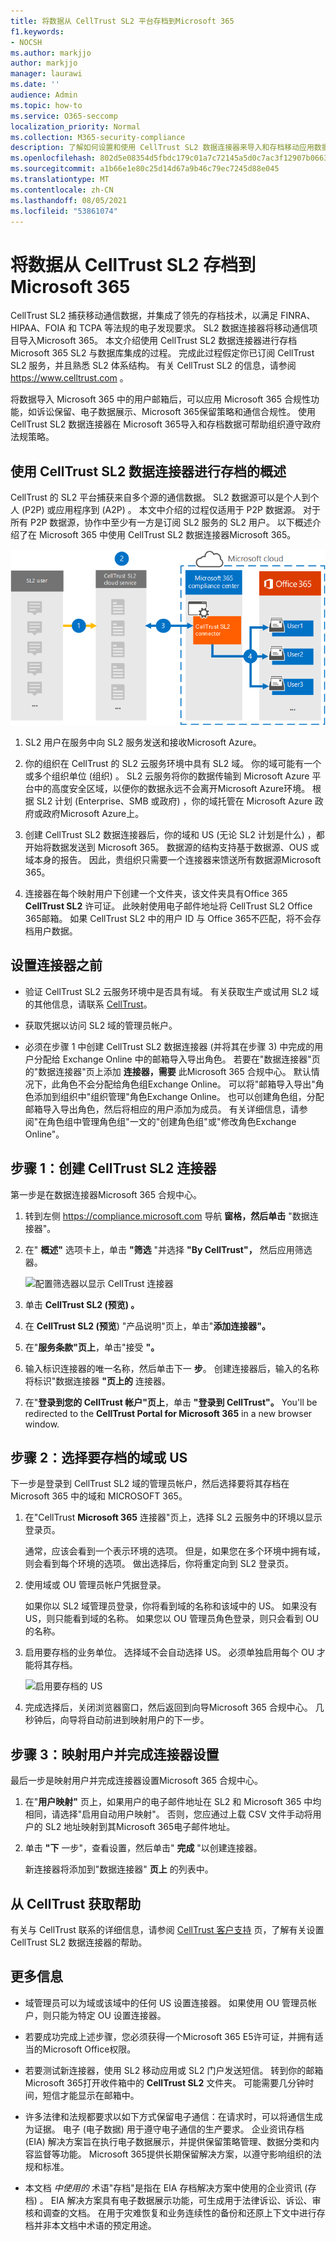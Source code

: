 ```yaml
---
title: 将数据从 CellTrust SL2 平台存档到Microsoft 365
f1.keywords:
- NOCSH
ms.author: markjjo
author: markjjo
manager: laurawi
ms.date: ''
audience: Admin
ms.topic: how-to
ms.service: O365-seccomp
localization_priority: Normal
ms.collection: M365-security-compliance
description: 了解如何设置和使用 CellTrust SL2 数据连接器来导入和存档移动应用数据。
ms.openlocfilehash: 802d5e08354d5fbdc179c01a7c72145a5d0c7ac3f12907b06632cd5db758ee0f
ms.sourcegitcommit: a1b66e1e80c25d14d67a9b46c79ec7245d88e045
ms.translationtype: MT
ms.contentlocale: zh-CN
ms.lasthandoff: 08/05/2021
ms.locfileid: "53861074"
---
```

# <a name="archive-data-from-celltrust-sl2-to-microsoft-365"></a>将数据从 CellTrust SL2 存档到Microsoft 365

CellTrust SL2 捕获移动通信数据，并集成了领先的存档技术，以满足 FINRA、HIPAA、FOIA 和 TCPA 等法规的电子发现要求。 SL2 数据连接器将移动通信项目导入Microsoft 365。 本文介绍使用 CellTrust SL2 数据连接器进行存档Microsoft 365 SL2 与数据库集成的过程。 完成此过程假定你已订阅 CellTrust SL2 服务，并且熟悉 SL2 体系结构。 有关 CellTrust SL2 的信息，请参阅 <https://www.celltrust.com> 。

将数据导入 Microsoft 365 中的用户邮箱后，可以应用 Microsoft 365 合规性功能，如诉讼保留、电子数据展示、Microsoft 365保留策略和通信合规性。 使用 CellTrust SL2 数据连接器在 Microsoft 365导入和存档数据可帮助组织遵守政府法规策略。

## <a name="overview-of-archiving-with-the-celltrust-sl2-data-connector"></a>使用 CellTrust SL2 数据连接器进行存档的概述

CellTrust 的 SL2 平台捕获来自多个源的通信数据。 SL2 数据源可以是个人到个人 (P2P) 或应用程序到 (A2P) 。 本文中介绍的过程仅适用于 P2P 数据源。 对于所有 P2P 数据源，协作中至少有一方是订阅 SL2 服务的 SL2 用户。 以下概述介绍了在 Microsoft 365 中使用 CellTrust SL2 数据连接器Microsoft 365。

![CellTrust SL2 服务的存档工作流](../media/CellTrustSL2ConnectorWorkflow.png)

1. SL2 用户在服务中向 SL2 服务发送和接收Microsoft Azure。

2. 你的组织在 CellTrust 的 SL2 云服务环境中具有 SL2 域。 你的域可能有一个或多个组织单位 (组织) 。 SL2 云服务将你的数据传输到 Microsoft Azure 平台中的高度安全区域，以便你的数据永远不会离开Microsoft Azure环境。 根据 SL2 计划 (Enterprise、SMB 或政府) ，你的域托管在 Microsoft Azure 政府或政府Microsoft Azure上。

3. 创建 CellTrust SL2 数据连接器后，你的域和 US (无论 SL2 计划是什么) ，都开始将数据发送到 Microsoft 365。 数据源的结构支持基于数据源、OUS 或域本身的报告。 因此，贵组织只需要一个连接器来馈送所有数据源Microsoft 365。

4. 连接器在每个映射用户下创建一个文件夹，该文件夹具有Office 365 **CellTrust SL2** 许可证。 此映射使用电子邮件地址将 CellTrust SL2 Office 365邮箱。 如果 CellTrust SL2 中的用户 ID 与 Office 365不匹配，将不会存档用户数据。

## <a name="before-you-set-up-a-connector"></a>设置连接器之前

- 验证 CellTrust SL2 云服务环境中是否具有域。 有关获取生产或试用 SL2 域的其他信息，请联系 [CellTrust](https://www.celltrust.com/contact-us/#form)。

- 获取凭据以访问 SL2 域的管理员帐户。

- 必须在步骤 1 中创建 CellTrust SL2 数据连接器 (并将其在步骤 3) 中完成的用户分配给 Exchange Online 中的邮箱导入导出角色。 若要在"数据连接器"页的"数据连接器"页上添加 **连接器，需要** 此Microsoft 365 合规中心。 默认情况下，此角色不会分配给角色组Exchange Online。 可以将"邮箱导入导出"角色添加到组织中"组织管理"角色Exchange Online。 也可以创建角色组，分配邮箱导入导出角色，然后将相应的用户添加为成员。 有关详细信息，请参阅"在角色[](/Exchange/permissions-exo/role-groups#create-role-groups)组中管理角色组[](/Exchange/permissions-exo/role-groups#modify-role-groups)"一文的"创建角色组"或"修改角色Exchange Online"。

## <a name="step-1-create-a-celltrust-sl2-connector"></a>步骤 1：创建 CellTrust SL2 连接器

第一步是在数据连接器Microsoft 365 合规中心。

1. 转到左侧 <https://compliance.microsoft.com> 导航 **窗格，然后单击** "数据连接器"。

2. 在" **概述"** 选项卡上，单击 **"筛选** "并选择 **"By CellTrust"，** 然后应用筛选器。

   ![配置筛选器以显示 CellTrust 连接器](../media/DataConnectorsFilter.png)

3. 单击 **CellTrust SL2 (预览) 。**

4. 在 **CellTrust SL2 (预览**) "产品说明"页上，单击"**添加连接器"。**

5. 在"**服务条款"页上**，单击"接受 **"。**

6. 输入标识连接器的唯一名称，然后单击下一 **步**。 创建连接器后，输入的名称将标识"数据连接器 **"页上的** 连接器。

7. 在"**登录到您的 CellTrust 帐户"页上**，单击 **"登录到 CellTrust"。** You'll be redirected to the **CellTrust Portal for Microsoft 365** in a new browser window.

## <a name="step-2-select-the-domains-or-ous-to-archive"></a>步骤 2：选择要存档的域或 US

下一步是登录到 CellTrust SL2 域的管理员帐户，然后选择要将其存档在 Microsoft 365 中的域和 MICROSOFT 365。

1. 在"CellTrust **Microsoft 365** 连接器"页上，选择 SL2 云服务中的环境以显示登录页。

   通常，应该会看到一个表示环境的选项。 但是，如果您在多个环境中拥有域，则会看到每个环境的选项。 做出选择后，你将重定向到 SL2 登录页。

2. 使用域或 OU 管理员帐户凭据登录。

   如果你以 SL2 域管理员登录，你将看到域的名称和该域中的 US。 如果没有 US，则只能看到域的名称。 如果您以 OU 管理员角色登录，则只会看到 OU 的名称。

3. 启用要存档的业务单位。 选择域不会自动选择 US。 必须单独启用每个 OU 才能将其存档。

   ![启用要存档的 US](../media/EnableCellTrustOUs.png)

4. 完成选择后，关闭浏览器窗口，然后返回到向导Microsoft 365 合规中心。 几秒钟后，向导将自动前进到映射用户的下一步。

## <a name="step-3-map-users-and-complete-the-connector-setup"></a>步骤 3：映射用户并完成连接器设置

最后一步是映射用户并完成连接器设置Microsoft 365 合规中心。

1. 在"**用户映射"** 页上，如果用户的电子邮件地址在 SL2 和 Microsoft 365 中均相同，请选择"启用自动用户映射"。 否则，您应通过上载 CSV 文件手动将用户的 SL2 地址映射到其Microsoft 365电子邮件地址。

2. 单击 **"下** 一步"，查看设置，然后单击" **完成** "以创建连接器。

   新连接器将添加到"数据连接器" **页上** 的列表中。

## <a name="get-help-from-celltrust"></a>从 CellTrust 获取帮助

有关与 CellTrust 联系的详细信息，请参阅 [CellTrust 客户支持](https://www.celltrust.com/contact-us/#support) 页，了解有关设置 CellTrust SL2 数据连接器的帮助。

## <a name="more-information"></a>更多信息

- 域管理员可以为域或该域中的任何 US 设置连接器。 如果使用 OU 管理员帐户，则只能为特定 OU 设置连接器。

- 若要成功完成上述步骤，您必须获得一个Microsoft 365 E5许可证，并拥有适当的Microsoft Office权限。

- 若要测试新连接器，使用 SL2 移动应用或 SL2 门户发送短信。 转到你的邮箱Microsoft 365打开收件箱中的 **CellTrust SL2** 文件夹。 可能需要几分钟时间，短信才能显示在邮箱中。

- 许多法律和法规都要求以如下方式保留电子通信：在请求时，可以将通信生成为证据。 电子 (电子数据) 用于遵守电子通信的生产要求。 企业资讯存档 (EIA) 解决方案旨在执行电子数据展示，并提供保留策略管理、数据分类和内容监督等功能。 Microsoft 365提供长期保留解决方案，以遵守影响组织的法规和标准。

- 本文档 *中使用的* 术语"存档"是指在 EIA 存档解决方案中使用的企业资讯 (存档) 。 EIA 解决方案具有电子数据展示功能，可生成用于法律诉讼、诉讼、审核和调查的文档。 在用于灾难恢复和业务连续性的备份和还原上下文中进行存档并非本文档中术语的预定用途。
